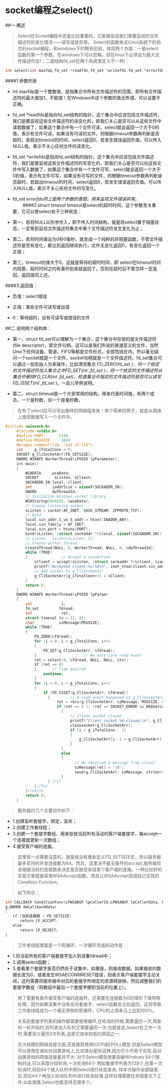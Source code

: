 socket编程之select()
==========================

##一.概述

> Select在Socket编程中还是比较重要的，它能够监视我们需要监视的文件描述符的变化情况——读写或是异常。 
> Select的函数格式(Unix系统下的伯克利socket编程，和windows下的略有区别，体现两个方面：一是select函数的第一个参数，在windows下可以忽略，但在linux下必须设为最大文件描述符加1；二是结构fd_set在两个系统里定义不一样)：

```c
int select(int maxfdp,fd_set *readfds,fd_set *writefds,fd_set *errorfds,struct timeval *timeout);
```
 
####1.参数列表

+ int maxfdp是一个整数值，是指集合中所有文件描述符的范围，即所有文件描述符的最大值加1，不能错！在Windows中这个参数的值无所谓，可以设置不正确。 
　　
+ fd_set *readfds是指向fd_set结构的指针，这个集合中应该包括文件描述符，我们是要监视这些文件描述符的读变化的，即我们关心是否可以从这些文件中读取数据了，如果这个集合中有一个文件可读，select就会返回一个大于0的值，表示有文件可读，如果没有可读的文件，则根据timeout参数再判断是否超时，若超出timeout的时间，select返回0，若发生错误返回负值。可以传入NULL值，表示不关心任何文件的读变化。 
　　
+ fd_set *writefds是指向fd_set结构的指针，这个集合中应该包括文件描述符，我们是要监视这些文件描述符的写变化的，即我们关心是否可以向这些文件中写入数据了，如果这个集合中有一个文件可写，select就会返回一个大于0的值，表示有文件可写，如果没有可写的文件，则根据timeout参数再判断是否超时，若超出timeout的时间，select返回0，若发生错误返回负值。可以传入NULL值，表示不关心任何文件的写变化。 
　　
+ fd_set *errorfds同上面两个参数的意图，用来监视文件错误异常。 
　　
####2.struct timeval* timeout是select的超时时间，这个参数至关重要，它可以使select处于三种状态：

+ 第一，若将NULL以形参传入，即不传入时间结构，就是将select置于阻塞状态，一定等到监视文件描述符集合中某个文件描述符发生变化为止；
+ 第二，若将时间值设为0秒0毫秒，就变成一个纯粹的非阻塞函数，不管文件描述符是否有变化，都立刻返回继续执行，文件无变化返回0，有变化返回一个正值；
+ 第三，timeout的值大于0，这就是等待的超时时间，即 select在timeout时间内阻塞，超时时间之内有事件到来就返回了，否则在超时后不管怎样一定返回，返回值同上述。



####3.返回值： 

+ 负值：select错误

+ 正值：某些文件可读写或出错

+ 0：等待超时，没有可读写或错误的文件


##二.说明两个结构体： 

+ 第一，struct fd_set可以理解为一个集合，这个集合中存放的是文件描述符(file descriptor)，即文件句柄，这可以是我们所说的普通意义的文件，当然Unix下任何设备、管道、FIFO等都是文件形式，全部包括在内，所以毫无疑问一个socket就是一个文件，socket句柄就是一个文件描述符。fd_set集合可以通过一些宏由人为来操作，比如清空集合 FD_ZERO(fd_set *)，将一个给定的文件描述符加入集合之中FD_SET(int ,fd_set *)，将一个给定的文件描述符从集合中删除FD_CLR(int ,fd_set*)，检查集合中指定的文件描述符是否可以读写FD_ISSET(int ,fd_set* )。一会儿举例说明。 

+ 第二，struct timeval是一个大家常用的结构，用来代表时间值，有两个成员，一个是秒数，另一个是毫秒数。 


> 在有了select后可以写出像样的网络程序来！举个简单的例子，就是从网络上接受数据写入一个文件中。 
     

```c
#include <winsock.h> 
     #include <stdio.h> 
     #define PORT       5150 
     #define MSGSIZE     1024 
     #pragma comment(lib, "ws2_32.lib") 
     int     g_iTotalConn = 0; 
     SOCKET g_CliSocketArr[FD_SETSIZE]; 
     DWORD WINAPI WorkerThread(LPVOID lpParameter); 
     int main() 
     {   
         WSADATA     wsaData;   
         SOCKET       sListen, sClient;   
         SOCKADDR_IN local, client;   
         int         iaddrSize = sizeof(SOCKADDR_IN);   
         DWORD       dwThreadId;   
         // Initialize Windows socket library   
         WSAStartup(0x0202, &wsaData);   
         // Create listening socket   
         sListen = socket(AF_INET, SOCK_STREAM, IPPROTO_TCP);   
         // Bind           
         local.sin_addr.S_un.S_addr = htonl(INADDR_ANY); 
         local.sin_family = AF_INET; 
         local.sin_port = htons(PORT);   
         bind(sListen, (struct sockaddr *)&local, sizeof(SOCKADDR_IN));   
         // Listen   listen(sListen, 3);   
         // Create worker thread   
         CreateThread(NULL, 0, WorkerThread, NULL, 0, &dwThreadId);     
         while (TRUE)   
         {               // Accept a connection     
             sClient = accept(sListen, (struct sockaddr *)&client, &iaddrSize);     
             printf("Accepted client:%s:%d\n", inet_ntoa(client.sin_addr), ntohs(client.sin_port));     
             // Add socket to g_CliSocketArr     
             g_CliSocketArr[g_iTotalConn++] = sClient;   
         }     
         return 0; 
     } 
     DWORD WINAPI WorkerThread(LPVOID lpParam) 
     {   
         int             i;   
         fd_set         fdread;   
         int             ret;   
         struct timeval tv = {1, 0};   
         char           szMessage[MSGSIZE];     
         while (TRUE)   
         {     
             FD_ZERO(&fdread);     
             for (i = 0; i < g_iTotalConn; i++) 
             { 
                 FD_SET(g_CliSocketArr, &fdread); 
             }                     // We only care read event 
             ret = select(0, &fdread, NULL, NULL, &tv); 
             if (ret == 0) 
             {       // Time expired 
                 continue; 
             } 
             for (i = 0; i < g_iTotalConn; i++) 
             { 
                 if (FD_ISSET(g_CliSocketArr, &fdread)) 
                   {         // A read event happened on g_CliSocketArr 
                       ret = recv(g_CliSocketArr, szMessage, MSGSIZE, 0); 
                       if (ret == 0 || (ret == SOCKET_ERROR && WSAGetLastError() == WSAECONNRESET)) 
                         { 
                             // Client socket closed           
                             printf("Client socket %d closed.\n", g_CliSocketArr); 
                             closesocket(g_CliSocketArr); 
                             if (i < g_iTotalConn - 1) 
                             { 
                                 g_CliSocketArr[i--] = g_CliSocketArr[--g_iTotalConn]; 
                             } 
                         } 
                         else 
                         { 
                               // We received a message from client 
                               szMessage[ret] = '\0'; 
                               send(g_CliSocketArr, szMessage, strlen(szMessage), 0); 
                         } 
                   } //if 
             }//for 
         }//while     
         return 0; 
     } 
```

> 服务器的几个主要动作如下： 

+ 1.创建监听套接字，绑定，监听； 
+ 2.创建工作者线程； 
+ 3.创建一个套接字数组，用来存放当前所有活动的客户端套接字，每accept一个连接就更新一次数组； 
+ 4.接受客户端的连接。 

> 这里有一点需要注意的，就是我没有重新定义FD_SETSIZE宏，所以服务器最多支持的并发连接数为64。而且，这里决不能无条件的accept,服务器应该根据当前的连接数来决定是否接受来自某个客户端的连接。一种比较好的实现方案就是采用WSAAccept函数，而且让WSAAccept回调自己实现的Condition Function。

 
> 如下所示： 

```c
int CALLBACK ConditionFunc(LPWSABUF lpCallerId,LPWSABUF lpCallerData, LPQOS lpSQOS,LPQOS lpGQOS,LPWSABUF lpCalleeId, LPWSABUF lpCalleeData,GROUP FAR * 
g,DWORD dwCallbackData) 
{ 
　　if (当前连接数 < FD_SETSIZE) 
　　　　return CF_ACCEPT; 
　　else   
　　　　return CF_REJECT; 
} 
```


> 工作者线程里面是一个死循环，一次循环完成的动作是： 

+ 1.将当前所有的客户端套接字加入到读集fdread中； 
+ 2.调用select函数； 
+ 3.查看某个套接字是否仍然处于读集中，如果是，则接收数据。如果接收的数据长度为0，或者发生WSAECONNRESET错误，则表示客户端套接字主动关闭，这时需要将服务器中对应的套接字所绑定的资源释放掉，然后调整我们的套接字数组（将数组中最后一个套接字挪到当前的位置上）。 

> 除了需要有条件接受客户端的连接外，还需要在连接数为0的情形下做特殊处理，因为如果读集中没有任何套接字，select函数会立刻返回，这将导致工作者线程成为一个毫无停顿的死循环，CPU的占用率马上达到100%。 

> 关系到套接字列表的操作都需要使用循环,在轮询的时候,需要遍历一次,再新的一轮开始时,将列表加入队列又需要遍历一次.也就是说,Select在工作一次时,需要至少遍历2次列表,这是它效率较低的原因之一. 

> 在大规模的网络连接方面,还是推荐使用IOCP或EPOLL模型.但是Select模型可以使用在诸如对战类游戏上,比如类似星际这种,因为它小巧易于实现,且对战类游戏的网络连接量并不大. 对于Select模型想要突破Windows 64个限制的话,可以采取分段轮询,一次轮询64个.例如套接字列表为128个,在第一次轮询时,将前64个放入队列中用Select进行状态查询, 待本次操作全部结束后.将后64个再加入轮询队列中进行轮询处理.这样处理需要在非阻塞式下工作.以此类推,Select也能支持无限多个。
